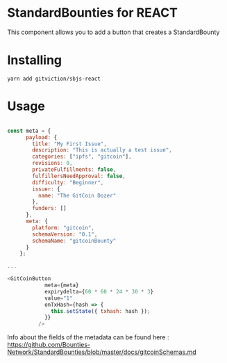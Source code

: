# StandardBounties for REACT

This component allows you to add a button that creates a StandardBounty

# Installing

`yarn add gitviction/sbjs-react`

# Usage

```javascript

const meta = {
      payload: {
        title: "My First Issue",
        description: "This is actually a test issue",
        categories: ["ipfs", "gitcoin"],
        revisions: 0,
        privateFulfillments: false,
        fulfillersNeedApproval: false,
        difficulty: "Beginner",
        issuer: {
          name: "The GitCoin Dozer"
        },
        funders: []
      },
      meta: {
        platform: "gitcoin",
        schemaVersion: "0.1",
        schemaName: "gitcoinBounty"
      }
    };

...

<GitCoinButton
            meta={meta}
            expirydelta={60 * 60 * 24 * 30 * 3}
            value="1"
            onTxHash={hash => {
              this.setState({ txhash: hash });
            }}
          />


```

Info about the fields of the metadata can be found here : https://github.com/Bounties-Network/StandardBounties/blob/master/docs/gitcoinSchemas.md 

